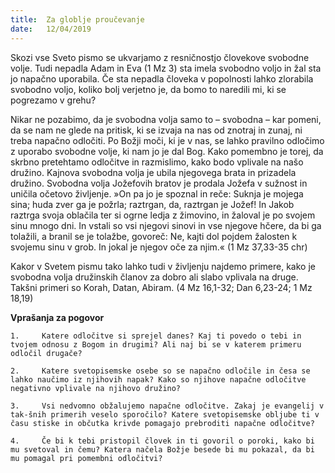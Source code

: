 ```yaml
---
title:  Za globlje proučevanje
date:   12/04/2019
---
```


Skozi vse Sveto pismo se ukvarjamo z resničnostjo človekove svobodne volje. Tudi nepadla Adam in Eva (1 Mz 3) sta imela svobodno voljo in žal sta jo napačno uporabila. Če sta nepadla človeka v popolnosti lahko zlorabila svobodno voljo, koliko bolj verjetno je, da bomo to naredili mi, ki se pogrezamo v grehu?

Nikar ne pozabimo, da je svobodna volja samo to – svobodna – kar pomeni, da se nam ne glede na pritisk, ki se izvaja na nas od znotraj in zunaj, ni treba napačno odločiti. Po Božji moči, ki je v nas, se lahko pravilno odločimo z uporabo svobodne volje, ki nam jo je dal Bog. Kako pomembno je torej, da skrbno pretehtamo odločitve in razmislimo, kako bodo vplivale na našo družino. Kajnova svobodna volja je ubila njegovega brata in prizadela družino. Svobodna volja Jožefovih bratov je prodala Jožefa v sužnost in uničila očetovo življenje. »On pa jo je spoznal in reče: Suknja je mojega sina; huda zver ga je požrla; raztrgan, da, raztrgan je Jožef! In Jakob raztrga svoja oblačila ter si ogrne ledja z žimovino, in žaloval je po svojem sinu mnogo dni. In vstali so vsi njegovi sinovi in vse njegove hčere, da bi ga tolažili, a branil se je tolažbe, govoreč: Ne, kajti dol pojdem žalosten k svojemu sinu v grob. In jokal je njegov oče za njim.« (1 Mz 37,33-35 chr)

Kakor v Svetem pismu tako lahko tudi v življenju najdemo primere, kako je svobodna volja družinskih članov za dobro ali slabo vplivala na druge. Takšni primeri so Korah, Datan, Abiram. (4 Mz 16,1-32; Dan 6,23-24; 1 Mz 18,19)

**Vprašanja za pogovor**

`1. 	Katere odločitve si sprejel danes? Kaj ti povedo o tebi in tvojem odnosu z Bogom in drugimi? Ali naj bi se v katerem primeru odločil drugače?`

`2. 	Katere svetopisemske osebe so se napačno odločile in česa se lahko naučimo iz njihovih napak? Kako so njihove napačne odločitve negativno vplivale na njihovo družino?`

`3. 	Vsi nedvomno obžalujemo napačne odločitve. Zakaj je evangelij v tak-šnih primerih veselo sporočilo? Katere svetopisemske obljube ti v času stiske in občutka krivde pomagajo prebroditi napačne odločitve?`

`4. 	Če bi k tebi pristopil človek in ti govoril o poroki, kako bi mu svetoval in čemu? Katera načela Božje besede bi mu pokazal, da bi mu pomagal pri pomembni odločitvi?`
